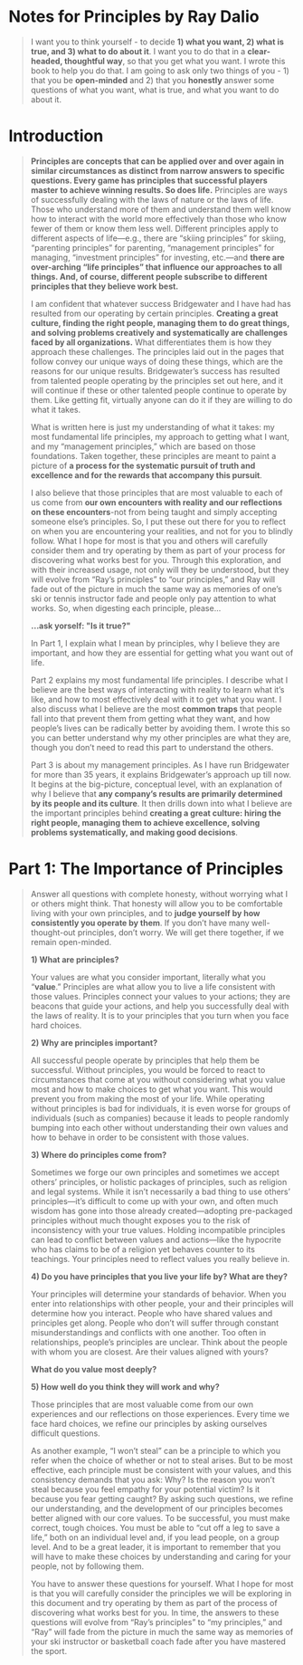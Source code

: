 # Notes for Principles by Ray Dalio
> I want you to think yourself - to decide **1) what you want, 2) what is true, and 3) what to do about it**. I want you to do that in a **clear-headed, thoughtful way**, so that you get what you want. I wrote this book to help you do that. I am going to ask only two things of you - 1) that you be **open-minded** and 2) that you **honestly** answer some questions of what you want, what is true, and what you want to do about it.

# Introduction
> **Principles are concepts that can be applied over and over again in similar circumstances as distinct from narrow answers to specific questions. Every game has principles that successful players master to achieve winning results. So does life.** Principles are ways of successfully dealing with the laws of nature or the laws of life. Those who understand more of them and understand them well know how to interact with the world more effectively than those who know fewer of them or know them less well. Different principles apply to different aspects of life—e.g., there are “skiing principles” for skiing, “parenting principles” for parenting, “management principles” for managing, “investment principles” for investing, etc.—and **there are over-arching “life principles” that influence our approaches to all things. And, of course, different people subscribe to different principles that they believe work best.**
> 
> I am confident that whatever success Bridgewater and I have had has resulted from our operating by certain principles. **Creating a great culture, finding the right people, managing them to do great things, and solving problems creatively and systematically are challenges faced by all organizations.** What differentiates them is how they approach these challenges. The principles laid out in the pages that follow convey our unique ways of doing these things, which are the reasons for our unique results. Bridgewater’s success has resulted from talented people operating by the principles set out here, and it will continue if these or other talented people continue to operate by them. Like getting fit, virtually anyone can do it if they are willing to do what it takes.
> 
> What is written here is just my understanding of what it takes: my most fundamental life principles, my approach to getting what I want, and my “management principles,” which are based on those foundations. Taken together, these principles are meant to paint a picture of **a process for the systematic pursuit of truth and excellence and for the rewards that accompany this pursuit**.
> 
> I also believe that those principles that are most valuable to each of us come from **our own encounters with reality and our reflections on these encounters**-not from being taught and simply accepting someone else’s principles. So, I put these out there for you to reflect on when you are encountering your realities, and not for you to blindly follow. What I hope for most is that you and others will carefully consider them and try operating by them as part of your process for discovering what works best for you. Through this exploration, and with their increased usage, not only will they be understood, but they will evolve from “Ray’s principles” to “our principles,” and Ray will fade out of the picture in much the same way as memories of one’s ski or tennis instructor fade and people only pay attention to what works. So, when digesting each principle, please...> 
> **...ask yorself: "Is it true?"**
> 
> In Part 1, I explain what I mean by principles, why I believe they are important, and how they are essential for getting what you want out of life.
> > Part 2 explains my most fundamental life principles. I describe what I believe are the best ways of interacting with reality to learn what it’s like, and how to most effectively deal with it to get what you want. I also discuss what I believe are the most **common traps** that people fall into that prevent them from getting what they want, and how people’s lives can be radically better by avoiding them. I wrote this so you can better understand why my other principles are what they are, though you don’t need to read this part to understand the others.
> > Part 3 is about my management principles. As I have run Bridgewater for more than 35 years, it explains Bridgewater’s approach up till now. It begins at the big-picture, conceptual level, with an explanation of why I believe that **any company’s results are primarily determined by its people and its culture**. It then drills down into what I believe are the important principles behind **creating a great culture: hiring the right people, managing them to achieve excellence, solving problems systematically, and making good decisions**.

# Part 1: The Importance of Principles
> Answer all questions with complete honesty, without worrying what I or others might think. That honesty will allow you to be comfortable living with your own principles, and to **judge yourself by how consistently you operate by them**. If you don’t have many well-thought-out principles, don’t worry. We will get there together, if we remain open-minded.
> 
> **1) What are principles?**
> 
> Your values are what you consider important, literally what you “**value**.” Principles are what allow you to live a life consistent with those values. Principles connect your values to your actions; they are beacons that guide your actions, and help you successfully deal with the laws of reality. It is to your principles that you turn when you face hard choices.
> 
> **2) Why are principles important?**
> 
> All successful people operate by principles that help them be successful. Without principles, you would be forced to react to circumstances that come at you without considering what you value most and how to make choices to get what you want. This would prevent you from making the most of your life. While operating without principles is bad for individuals, it is even worse for groups of individuals (such as companies) because it leads to people randomly bumping into each other without understanding their own values and how to behave in order to be consistent with those values.
> 
> **3) Where do principles come from?**
> 
> Sometimes we forge our own principles and sometimes we accept others’ principles, or holistic packages of principles, such as religion and legal systems. While it isn’t necessarily a bad thing to use others’ principles—it’s difficult to come up with your own, and often much wisdom has gone into those already created—adopting pre-packaged principles without much thought exposes you to the risk of inconsistency with your true values. Holding incompatible principles can lead to conflict between values and actions—like the hypocrite who has claims to be of a religion yet behaves counter to its teachings. Your principles need to reflect values you really believe in.
> 
> **4) Do you have principles that you live your life by? What are they?**
> 
> Your principles will determine your standards of behavior. When you enter into relationships with other people, your and their principles will determine how you interact. People who have shared values and principles get along. People who don’t will suffer through constant misunderstandings and conflicts with one another. Too often in relationships, people’s principles are unclear. Think about the people with whom you are closest. Are their values aligned with yours?
> 
> **What do you value most deeply?**
> 
> **5) How well do you think they will work and why?**
> 
> Those principles that are most valuable come from our own experiences and our reflections on those experiences. Every time we face hard choices, we refine our principles by asking ourselves difficult questions.
> 
> As another example, “I won’t steal” can be a principle to which you refer when the choice of whether or not to steal arises. But to be most effective, each principle must be consistent with your values, and this consistency demands that you ask: Why? Is the reason you won’t steal because you feel empathy for your potential victim? Is it because you fear getting caught? By asking such questions, we refine our understanding, and the development of our principles becomes better aligned with our core values. To be successful, you must make correct, tough choices. You must be able to “cut off a leg to save a life,” both on an individual level and, if you lead people, on a group level. And to be a great leader, it is important to remember that you will have to make these choices by understanding and caring for your people, not by following them.
> 
> You have to answer these questions for yourself. What I hope for most is that you will carefully consider the principles we will be exploring in this document and try operating by them as part of the process of discovering what works best for you. In time, the answers to these questions will evolve from “Ray’s principles” to “my principles,” and “Ray” will fade from the picture in much the same way as memories of your ski instructor or basketball coach fade after you have mastered the sport.


